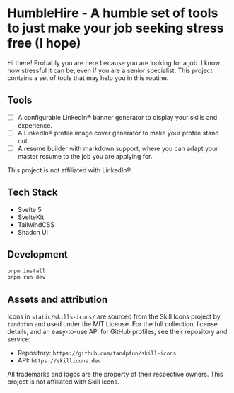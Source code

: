 # HumbleHire - A humble set of tools to just make your job seeking stress free (I hope)

Hi there! Probably you are here because you are looking for a job. I know how stressful it can be, even if you are a senior specialist. This project contains a set of tools that may help you in this routine.

## Tools

- [ ] A configurable LinkedIn® banner generator to display your skills and experience.
- [ ] A LinkedIn® profile image cover generator to make your profile stand out.
- [ ] A resume builder with markdown support, where you can adapt your master resume to the job you are applying for.

This project is not affiliated with LinkedIn®.

## Tech Stack

- Svelte 5
- SvelteKit
- TailwindCSS
- Shadcn UI

## Development

```bash
pnpm install
pnpm run dev
```

## Assets and attribution

Icons in `static/skills-icons/` are sourced from the Skill Icons project by `tandpfun` and used under the MIT License. For the full collection, license details, and an easy-to-use API for GitHub profiles, see their repository and service:

- Repository: `https://github.com/tandpfun/skill-icons`
- API: `https://skillicons.dev`

All trademarks and logos are the property of their respective owners. This project is not affiliated with Skill Icons.
